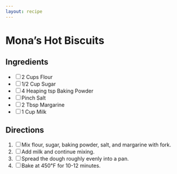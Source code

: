 ```yaml
---
layout: recipe
---
```


<h1>Mona’s Hot Biscuits</h1>

<section class="ingredients">
<h2>Ingredients</h2>
<ul class="ingredient-list">
<li><label><input type="checkbox">2 Cups Flour</label></li>
<li><label><input type="checkbox">1/2 Cup Sugar</label></li>
<li><label><input type="checkbox">4 Heaping tsp Baking Powder</label></li>
<li><label><input type="checkbox">Pinch Salt</label></li>
<li><label><input type="checkbox">2 Tbsp Margarine</label></li>
<li><label><input type="checkbox">1 Cup Milk</label></li>
</ul>
</section>

<section class="directions">
<h2>Directions</h2>
<ol class="direction-list">
<li><label><input type="checkbox">Mix flour, sugar, baking powder, salt, and margarine with fork.</label></li>
<li><label><input type="checkbox">Add milk and continue mixing.</label></li>
<li><label><input type="checkbox">Spread the dough roughly evenly into a pan.</label></li>
<li><label><input type="checkbox">Bake at 450℉ for 10-12 minutes.</label></li>
</ol>
</section>
